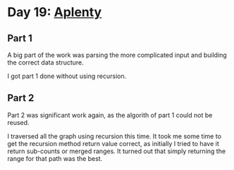 # Day 19: [Aplenty](https://adventofcode.com/2023/day/19)

## Part 1

A big part of the work was parsing the more complicated input and building the correct data structure.

I got part 1 done without using recursion.

## Part 2

Part 2 was significant work again, as the algorith of part 1 could not be reused.

I traversed all the graph using recursion this time. It took me some time to get the recursion method return value correct,
as initially I tried to have it return sub-counts or merged ranges. It turned out that simply returning the range for that path was the best.
